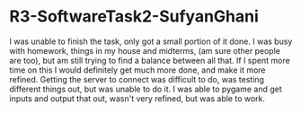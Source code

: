 # R3-SoftwareTask2-SufyanGhani

I was unable to finish the task, only got a small portion of it done. I was busy with homework, things in my house and midterms, (am sure other people are too), but am still trying to find a balance between all that. If I spent more time on this I would definitely get much more done, and make it more refined. Getting the server to connect was difficult to do, was testing different things out, but was unable to do it. I was able to pygame and get inputs and output that out, wasn't very refined, but was able to work.
